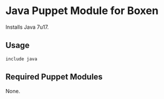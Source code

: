 # Java Puppet Module for Boxen

Installs Java 7u17.

## Usage

```puppet
include java
```

## Required Puppet Modules

None.
